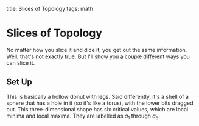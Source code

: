 title: Slices of Topology
tags: math

# Slices of Topology

No matter how you slice it and dice it, you get out the same information. Well, that's not exactly true. But I'll show you a couple different ways you can slice it.

## Set Up

This is basically a hollow donut with legs. Said differently, it's a shell of a sphere that has a hole in it (so it's like a torus), with the lower bits dragged out. This three-dimensional shape has six critical values, which are local minima and local maxima. They are labelled as $a_1$ through $a_6$.


